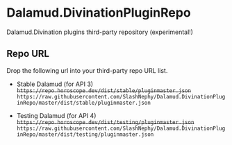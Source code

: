 # Dalamud.DivinationPluginRepo

Dalamud.Divination plugins third-party repository (experimental!)

## Repo URL

Drop the following url into your third-party repo URL list.

- Stable Dalamud (for API 3)
  ~~`https://repo.horoscope.dev/dist/stable/pluginmaster.json`~~
  `https://raw.githubusercontent.com/SlashNephy/Dalamud.DivinationPluginRepo/master/dist/stable/pluginmaster.json`

- Testing Dalamud (for API 4)
  ~~`https://repo.horoscope.dev/dist/testing/pluginmaster.json`~~
  `https://raw.githubusercontent.com/SlashNephy/Dalamud.DivinationPluginRepo/master/dist/testing/pluginmaster.json`
